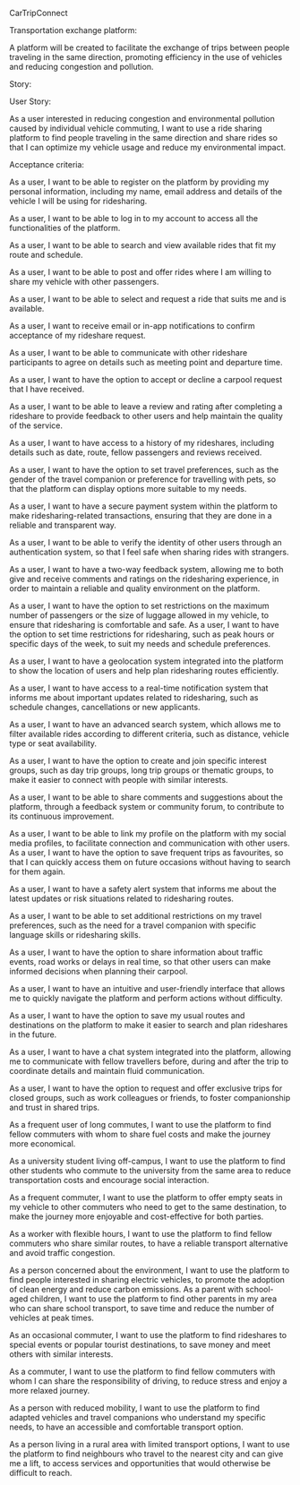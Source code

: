 CarTripConnect

Transportation exchange platform:

A platform will be created to facilitate the exchange of trips between people traveling in the same direction, promoting efficiency in the use of vehicles and reducing congestion and pollution.

Story:

User Story:

As a user interested in reducing congestion and environmental pollution caused by individual vehicle commuting, I want to use a ride sharing platform to find people traveling in the same direction and share rides so that I can optimize my vehicle usage and reduce my environmental impact.

Acceptance criteria:

As a user, I want to be able to register on the platform by providing my personal information, including my name, email address and details of the vehicle I will be using for ridesharing.

As a user, I want to be able to log in to my account to access all the functionalities of the platform.

As a user, I want to be able to search and view available rides that fit my route and schedule.

As a user, I want to be able to post and offer rides where I am willing to share my vehicle with other passengers.

As a user, I want to be able to select and request a ride that suits me and is available.

As a user, I want to receive email or in-app notifications to confirm acceptance of my rideshare request.

As a user, I want to be able to communicate with other rideshare participants to agree on details such as meeting point and departure time.

As a user, I want to have the option to accept or decline a carpool request that I have received.

As a user, I want to be able to leave a review and rating after completing a rideshare to provide feedback to other users and help maintain the quality of the service.

As a user, I want to have access to a history of my rideshares, including details such as date, route, fellow passengers and reviews received.

As a user, I want to have the option to set travel preferences, such as the gender of the travel companion or preference for travelling with pets, so that the platform can display options more suitable to my needs.

As a user, I want to have a secure payment system within the platform to make ridesharing-related transactions, ensuring that they are done in a reliable and transparent way.

As a user, I want to be able to verify the identity of other users through an authentication system, so that I feel safe when sharing rides with strangers.

As a user, I want to have a two-way feedback system, allowing me to both give and receive comments and ratings on the ridesharing experience, in order to maintain a reliable and quality environment on the platform.

As a user, I want to have the option to set restrictions on the maximum number of passengers or the size of luggage allowed in my vehicle, to ensure that ridesharing is comfortable and safe.
As a user, I want to have the option to set time restrictions for ridesharing, such as peak hours or specific days of the week, to suit my needs and schedule preferences.

As a user, I want to have a geolocation system integrated into the platform to show the location of users and help plan ridesharing routes efficiently.

As a user, I want to have access to a real-time notification system that informs me about important updates related to ridesharing, such as schedule changes, cancellations or new applicants.

As a user, I want to have an advanced search system, which allows me to filter available rides according to different criteria, such as distance, vehicle type or seat availability.

As a user, I want to have the option to create and join specific interest groups, such as day trip groups, long trip groups or thematic groups, to make it easier to connect with people with similar interests.

As a user, I want to be able to share comments and suggestions about the platform, through a feedback system or community forum, to contribute to its continuous improvement.

As a user, I want to be able to link my profile on the platform with my social media profiles, to facilitate connection and communication with other users.
As a user, I want to have the option to save frequent trips as favourites, so that I can quickly access them on future occasions without having to search for them again.

As a user, I want to have a safety alert system that informs me about the latest updates or risk situations related to ridesharing routes.

As a user, I want to be able to set additional restrictions on my travel preferences, such as the need for a travel companion with specific language skills or ridesharing skills.

As a user, I want to have the option to share information about traffic events, road works or delays in real time, so that other users can make informed decisions when planning their carpool.

As a user, I want to have an intuitive and user-friendly interface that allows me to quickly navigate the platform and perform actions without difficulty.

As a user, I want to have the option to save my usual routes and destinations on the platform to make it easier to search and plan rideshares in the future.

As a user, I want to have a chat system integrated into the platform, allowing me to communicate with fellow travellers before, during and after the trip to coordinate details and maintain fluid communication.

As a user, I want to have the option to request and offer exclusive trips for closed groups, such as work colleagues or friends, to foster companionship and trust in shared trips.

As a frequent user of long commutes, I want to use the platform to find fellow commuters with whom to share fuel costs and make the journey more economical.

As a university student living off-campus, I want to use the platform to find other students who commute to the university from the same area to reduce transportation costs and encourage social interaction.

As a frequent commuter, I want to use the platform to offer empty seats in my vehicle to other commuters who need to get to the same destination, to make the journey more enjoyable and cost-effective for both parties.

As a worker with flexible hours, I want to use the platform to find fellow commuters who share similar routes, to have a reliable transport alternative and avoid traffic congestion.

As a person concerned about the environment, I want to use the platform to find people interested in sharing electric vehicles, to promote the adoption of clean energy and reduce carbon emissions.
As a parent with school-aged children, I want to use the platform to find other parents in my area who can share school transport, to save time and reduce the number of vehicles at peak times.

As an occasional commuter, I want to use the platform to find rideshares to special events or popular tourist destinations, to save money and meet others with similar interests.

As a commuter, I want to use the platform to find fellow commuters with whom I can share the responsibility of driving, to reduce stress and enjoy a more relaxed journey.

As a person with reduced mobility, I want to use the platform to find adapted vehicles and travel companions who understand my specific needs, to have an accessible and comfortable transport option.

As a person living in a rural area with limited transport options, I want to use the platform to find neighbours who travel to the nearest city and can give me a lift, to access services and opportunities that would otherwise be difficult to reach.